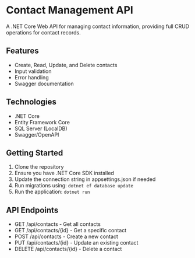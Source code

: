 # Contact Management API

A .NET Core Web API for managing contact information, providing full CRUD operations for contact records.

## Features
- Create, Read, Update, and Delete contacts
- Input validation
- Error handling
- Swagger documentation

## Technologies
- .NET Core
- Entity Framework Core
- SQL Server (LocalDB)
- Swagger/OpenAPI

## Getting Started
1. Clone the repository
2. Ensure you have .NET Core SDK installed
3. Update the connection string in appsettings.json if needed
4. Run migrations using: `dotnet ef database update`
5. Run the application: `dotnet run`

## API Endpoints
- GET /api/contacts - Get all contacts
- GET /api/contacts/{id} - Get a specific contact
- POST /api/contacts - Create a new contact
- PUT /api/contacts/{id} - Update an existing contact
- DELETE /api/contacts/{id} - Delete a contact
